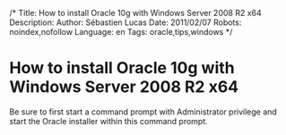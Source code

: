 /*
Title: How to install Oracle 10g with Windows Server 2008 R2 x64
Description: 
Author: Sébastien Lucas
Date: 2011/02/07
Robots: noindex,nofollow
Language: en
Tags: oracle,tips,windows
*/
# How to install Oracle 10g with Windows Server 2008 R2 x64

Be sure to first start a command prompt with Administrator privilege and start the Oracle installer within this command prompt.





